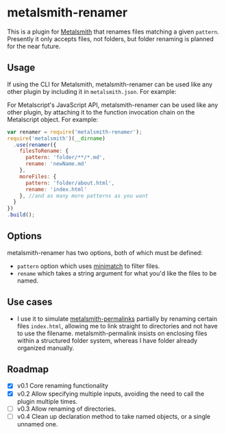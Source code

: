 # metalsmith-renamer

This is a plugin for [Metalsmith](http://www.metalsmith.io) that renames files matching a given `pattern`.
Presently it only accepts files, not folders, but folder renaming is planned for the near future.

##  Usage

If using the CLI for Metalsmith, metalsmith-renamer can be used like any other plugin by including it in `metalsmith.json`. For example:

For Metalscript's JavaScript API, metalsmith-renamer can be used like any other plugin, by attaching it to the function invocation chain on the Metalscript object.  For example:

```js
var renamer = require('metalsmith-renamer');
require('metalsmith')(__dirname)
  .use(renamer({
    filesToRename: {
      pattern: 'folder/**/*.md',
      rename: 'newName.md'
    },
    moreFiles: {
      pattern: 'folder/about.html',
      rename: 'index.html'
    }, //and as many more patterns as you want
  }
})
.build();
```

## Options

metalsmith-renamer has two options, both of which must be defined:
- `pattern` option which uses [minimatch](https://github.com/isaacs/minimatch) to filter files.
- `rename` which takes a string argument for what you'd like the files to be named.

## Use cases
- I use it to simulate [metalsmith-permalinks](https://github.com/segmentio/metalsmith-permalinks) partially by renaming certain files `index.html`, allowing me to link straight to directories and not have to use the filename. metalsmith-permalink insists on enclosing files within a structured folder system, whereas I have folder already organized manually.
<!-- - Use it to rename folder names for preprocessor stylesheets, allowing you to keep a Stylus/SCSS/Less folder in your `src` folder, and then rename it to `css` in production build. -->



## Roadmap
- [x] v0.1 Core renaming functionality
- [x] v0.2 Allow specifying multiple inputs, avoiding the need to call the plugin multiple times.
- [ ] v0.3 Allow renaming of directories.
- [ ] v0.4 Clean up declaration method to take named objects, or a single unnamed one.
